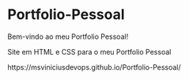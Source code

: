 # Portfolio-Pessoal
Bem-vindo ao meu Portfolio Pessoal!
<p>Site em HTML e CSS para o meu Portfolio Pessoal</p>
<p>https://msviniciusdevops.github.io/Portfolio-Pessoal/</p>
